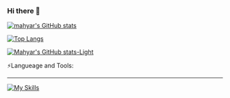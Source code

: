 ### Hi there 👋

<!--
**Mahyarnafisi/mahyarnafisi** is a ✨ _special_ ✨ repository because its `README.md` (this file) appears on your GitHub profile.

Here are some ideas to get you started:

- 🔭 I’m currently working on ...
- 🌱 I’m currently learning ...
- 👯 I’m looking to collaborate on ...
- 🤔 I’m looking for help with ...
- 💬 Ask me about ...
- 📫 How to reach me: ...
- 😄 Pronouns: ...
- ⚡ Fun fact: ...
-->
[![mahyar's GitHub stats](https://github-readme-stats.vercel.app/api?username=mahyarnafisi)](https://github.com/mahyarnafisi/github-readme-stats)




[![Top Langs](https://github-readme-stats.vercel.app/api/top-langs/?username=mahyarnafisi)](https://github.com/mahyarnafisi/github-readme-stats)

[![Mahyar's GitHub stats-Light](https://github-readme-stats.vercel.app/api?username=anuraghazra&show_icons=true&theme=default#gh-light-mode-only)](https://github.com/anuraghazra/github-readme-stats#gh-light-mode-only)

⚡Langueage and Tools:
<hr>

[![My Skills](https://skillicons.dev/icons?i=html,css,sass,bootstrap,figma,ps,git,github,js,react,redux,jest,vstcode&perline=20)](https://skillicons.dev)

